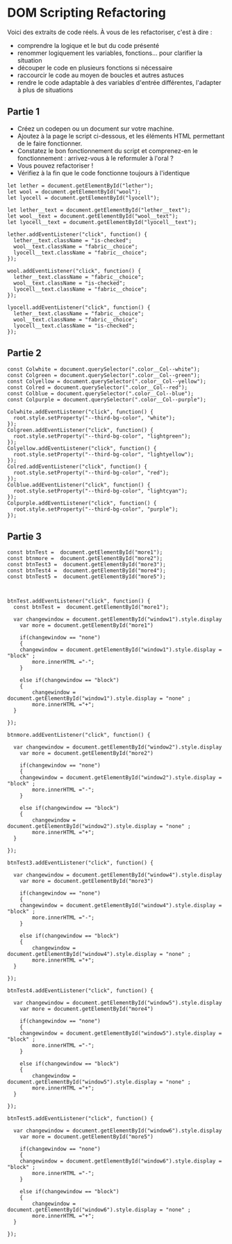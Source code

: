 # DOM Scripting Refactoring

Voici des extraits de code réels. À vous de les refactoriser, c'est à dire :

- comprendre la logique et le but du code présenté
- renommer logiquement les variables, fonctions... pour clarifier la situation
- découper le code en plusieurs fonctions si nécessaire
- raccourcir le code au moyen de boucles et autres astuces
- rendre le code adaptable à des variables d'entrée différentes, l'adapter à plus de situations

## Partie 1

- Créez un codepen ou un document sur votre machine.
- Ajoutez à la page le script ci-dessous, et les éléments HTML permettant de le faire fonctionner.
- Constatez le bon fonctionnement du script et comprenez-en le fonctionnement : arrivez-vous à le reformuler à l'oral ?
- Vous pouvez refactoriser !
- Vérifiez à la fin que le code fonctionne toujours à l'identique

```
let lether = document.getElementById("lether");
let wool = document.getElementById("wool");
let lyocell = document.getElementById("lyocell");

let lether__text = document.getElementById("lether__text");
let wool__text = document.getElementById("wool__text");
let lyocell__text = document.getElementById("lyocell__text");

lether.addEventListener("click", function() {
  lether__text.className = "is-checked";
  wool__text.className = "fabric__choice";
  lyocell__text.className = "fabric__choice";
});

wool.addEventListener("click", function() {
  lether__text.className = "fabric__choice";
  wool__text.className = "is-checked";
  lyocell__text.className = "fabric__choice";
});

lyocell.addEventListener("click", function() {
  lether__text.className = "fabric__choice";
  wool__text.className = "fabric__choice";
  lyocell__text.className = "is-checked";
});
```

## Partie 2

```
const Colwhite = document.querySelector(".color__Col--white");
const Colgreen = document.querySelector(".color__Col--green");
const Colyellow = document.querySelector(".color__Col--yellow");
const Colred = document.querySelector(".color__Col--red");
const Colblue = document.querySelector(".color__Col--blue");
const Colpurple = document.querySelector(".color__Col--purple");

Colwhite.addEventListener("click", function() {
  root.style.setProperty("--third-bg-color", "white");
});
Colgreen.addEventListener("click", function() {
  root.style.setProperty("--third-bg-color", "lightgreen");
});
Colyellow.addEventListener("click", function() {
  root.style.setProperty("--third-bg-color", "lightyellow");
});
Colred.addEventListener("click", function() {
  root.style.setProperty("--third-bg-color", "red");
});
Colblue.addEventListener("click", function() {
  root.style.setProperty("--third-bg-color", "lightcyan");
});
Colpurple.addEventListener("click", function() {
  root.style.setProperty("--third-bg-color", "purple");
});
```

## Partie 3

```
const btnTest =  document.getElementById("more1");
const btnmore =  document.getElementById("more2");
const btnTest3 =  document.getElementById("more3");
const btnTest4 =  document.getElementById("more4");
const btnTest5 =  document.getElementById("more5");



btnTest.addEventListener("click", function() {
  const btnTest =  document.getElementById("more1");

  var changewindow = document.getElementById("window1").style.display
	var more = document.getElementById("more1")

	if(changewindow == "none")
	{
   	changewindow = document.getElementById("window1").style.display = "block" ;
		more.innerHTML ="-";
	}

	else if(changewindow == "block")
	{
		changewindow = document.getElementById("window1").style.display = "none" ;
		more.innerHTML ="+";
  }

});

btnmore.addEventListener("click", function() {

  var changewindow = document.getElementById("window2").style.display
	var more = document.getElementById("more2")

	if(changewindow == "none")
	{
   	changewindow = document.getElementById("window2").style.display = "block" ;
		more.innerHTML ="-";
	}

	else if(changewindow == "block")
	{
		changewindow = document.getElementById("window2").style.display = "none" ;
		more.innerHTML ="+";
  }

});

btnTest3.addEventListener("click", function() {

  var changewindow = document.getElementById("window4").style.display
	var more = document.getElementById("more3")

	if(changewindow == "none")
	{
   	changewindow = document.getElementById("window4").style.display = "block" ;
		more.innerHTML ="-";
	}

	else if(changewindow == "block")
	{
		changewindow = document.getElementById("window4").style.display = "none" ;
		more.innerHTML ="+";
  }

});

btnTest4.addEventListener("click", function() {

  var changewindow = document.getElementById("window5").style.display
	var more = document.getElementById("more4")

	if(changewindow == "none")
	{
   	changewindow = document.getElementById("window5").style.display = "block" ;
		more.innerHTML ="-";
	}

	else if(changewindow == "block")
	{
		changewindow = document.getElementById("window5").style.display = "none" ;
		more.innerHTML ="+";
  }

});

btnTest5.addEventListener("click", function() {

  var changewindow = document.getElementById("window6").style.display
	var more = document.getElementById("more5")

	if(changewindow == "none")
	{
   	changewindow = document.getElementById("window6").style.display = "block" ;
		more.innerHTML ="-";
	}

	else if(changewindow == "block")
	{
		changewindow = document.getElementById("window6").style.display = "none" ;
		more.innerHTML ="+";
  }

});
```

